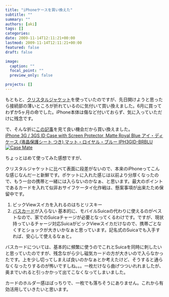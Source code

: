 ```yaml
---
title: "iPhoneケースを買い換えた"
subtitle: ""
summary: ""
authors: [aki]
tags: []
categories: 
date: 2009-11-14T12:11:21+00:00
lastmod: 2009-11-14T12:11:21+00:00
featured: false
draft: false

image:
  caption: ""
  focal_point: ""
  preview_only: false

projects: []
---
```

もともと、[クリスタルジャケット](http://www.amazon.co.jp/gp/product/B001F70X2W/)を使っていたのですが、先日開けようと思ったら接続部の薄いところが折れているのに気付いて買い換えました。6月に買ってわずか5ヶ月の命でした。iPhone本体は傷など付いておらず、気に入っていただけに残念です。

で、そんな折に[この記事](http://www.appbank.net/2009/11/12/iphone-news/60764.php)を見て良い機会だから買い換えました。  
[iPhone 3G / 3GS ID Case with Screen Protector, Matte Royal Blue アイ・ディ ケース (液晶保護シート つき) マット・ロイヤル・ブルー IPH3GID-BRBLU](http://www.amazon.co.jp/gp/product/B002STWZU4/)  
[![](https://ecx.images-amazon.com/images/I/21y077dNHKL._SS400_.jpg "Case Mate")](http://www.amazon.co.jp/gp/product/B002STWZU4/)

ちょっとはめて使ってみた感想ですが、

クリスタルジャケットに比べて表面に段差がないので、本来のiPhoneってこんな感じなんだーと新鮮です。ポケットに入れた感じは以前より分厚くなったので、もう一台の携帯と一緒には入らないのかなぁ、と思います。最大のポイントであるカードを入れて似非おサイフケータイ化作戦は、懸案事項が出来たため保留中です。

1. ビックViewスイカを入れるのはちとリスキー
2. [バスカード](http://ja.wikipedia.org/wiki/%E3%83%90%E3%82%B9%E5%85%B1%E9%80%9A%E3%82%AB%E3%83%BC%E3%83%89)が入らない
基本的に、モバイルSuicaの代わりに使えるのがベストなので、家でのSuicaチャージが必要となってくるわけです。ですが、現状持っているチャージ対応SuicaがビックViewスイカだけなので、携帯ごとなくすとショックが大きいかなぁと思っています。記名式のSuicaでも入手すれば、安心して使えるなぁと。

バスカードについては、基本的に頻繁に使うのでこれとSuicaを同時に刺したいと思っていたのですが、残念ながら少し磁気カードの方が大きいので入らなかったです。上を少し切ってしまえば良いのかなぁとか考えたけど、そうすると通らなくなったりするのが怖いですしね。。。一枚だけなら曲げつついれれましたが、奥までいれると引っかかって出てこなくなってしまいました。

カードのホルダー感はばっちりで、一枚でも落ちそうにありません。これから有効活用していきたいと思います。


